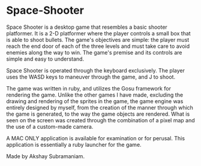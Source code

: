 # Space-Shooter

Space Shooter is a desktop game that resembles a basic shooter platformer. It is a 2-D platformer where the player controls a small 
box that is able to shoot bullets. The game's objectives are simple: the player must reach the end door of each of the three levels 
and must take care to avoid enemies along the way to win. The game's premise and its controls are simple and easy to 
understand.

Space Shooter is operated through the keyboard exclusively. The player uses the WASD keys to maneuver through the game, and J 
to shoot. 

The game was written in ruby, and utilizes the Gosu framework for rendering the game. Unlike the other games I have made, excluding the drawing and rendering 
of the sprites in the game, the game engine was entirely designed by myself, from the creation of the manner through 
which the game is generated, to the way the game objects are rendered. What is seen on the screen was created through the combination 
of a pixel map and the use of a custom-made camera. 

A MAC ONLY application is available for examination or for perusal. This application is essentially a ruby launcher for 
the game.

Made by Akshay Subramaniam.
